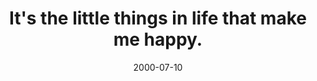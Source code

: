 ---
layout: base.njk
title : 'It&#39;s the little things in life that make me happy.' 
view_title : 'It&#39;s the little things in life that make me happy.' 
year : '2000' 
date : '2000-07-10' 
img_file : '/drawing/littlethings.png' 
html_file : 'littlethings' 
next_html : 'thisislove.html' 
year_order : '458' 
permalink : "title/{{html_file}}.html"
---